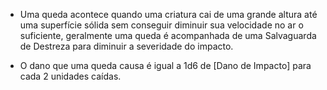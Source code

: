 - Uma queda acontece quando uma criatura cai de uma grande altura até uma superfície sólida sem conseguir diminuir sua velocidade no ar o suficiente, geralmente uma queda é acompanhada de uma Salvaguarda de Destreza para diminuir a severidade do impacto. 
  
- O dano que uma queda causa é igual a 1d6 de [Dano de Impacto] para cada 2 unidades caídas.